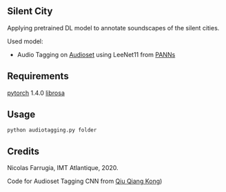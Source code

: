 Silent City
--

Applying pretrained DL model to annotate soundscapes of the silent cities. 

Used model: 
- Audio Tagging on [Audioset](https://research.google.com/audioset/) using LeeNet11 from [PANNs](https://github.com/qiuqiangkong/audioset_tagging_cnn)

Requirements
--
[pytorch](https://pytorch.org/) 1.4.0
[librosa](https://librosa.github.io/librosa/)

Usage
--
    python audiotagging.py folder

Credits
--
Nicolas Farrugia, IMT Atlantique, 2020. 

Code for Audioset Tagging CNN from [Qiu Qiang Kong](https://github.com/qiuqiangkong/audioset_tagging_cnn))